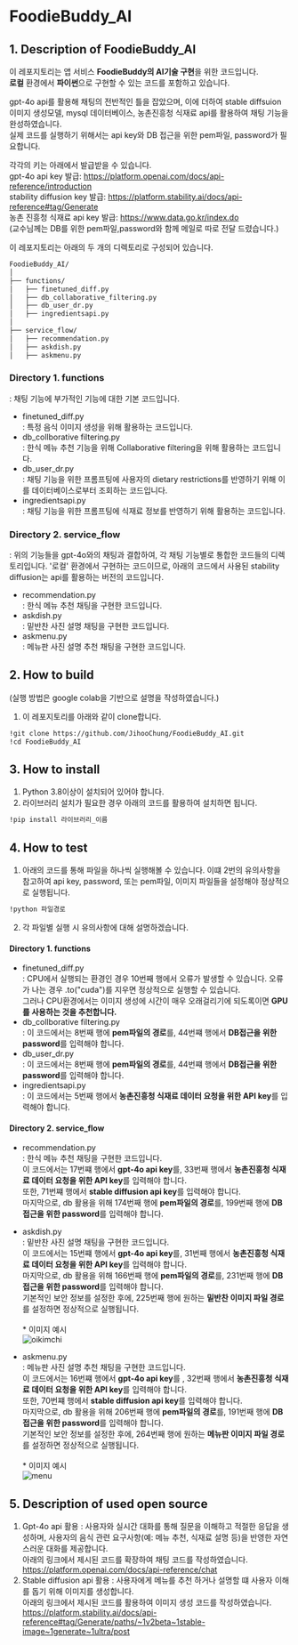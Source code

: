 # FoodieBuddy_AI

## 1. Description of FoodieBuddy_AI
이 레포지토리는 앱 서비스 **FoodieBuddy의 AI기술 구현**을 위한 코드입니다.<br/>
**로컬** 환경에서 **파이썬**으로 구현할 수 있는 코드를 포함하고 있습니다.<br/>

gpt-4o api를 활용해 채팅의 전반적인 틀을 잡았으며, 이에 더하여 stable diffsuion 이미지 생성모델, mysql 데이터베이스, 농촌진흥청 식재료 api를 활용하여 채팅 기능을 완성하였습니다.<br/>
실제 코드를 실행하기 위해서는 api key와 DB 접근을 위한 pem파일, password가 필요합니다.<br/>

각각의 키는 아래에서 발급받을 수 있습니다.<br/>
gpt-4o api key 발급: https://platform.openai.com/docs/api-reference/introduction<br/>
stability diffusion key 발급: https://platform.stability.ai/docs/api-reference#tag/Generate<br/>
농촌 진흥청 식재료 api key 발급: https://www.data.go.kr/index.do<br/>
(교수님께는 DB를 위한 pem파일,password와 함께 메일로 따로 전달 드렸습니다.)

이 레포지토리는 아래의 두 개의 디렉토리로 구성되어 있습니다.
```bash
FoodieBuddy_AI/
│
├── functions/
│   ├── finetuned_diff.py                
│   ├── db_collaborative_filtering.py  
│   ├── db_user_dr.py                   
│   ├── ingredientsapi.py              
│
├── service_flow/
│   ├── recommendation.py               
│   ├── askdish.py                     
│   ├── askmenu.py     
```
### Directory 1. functions
: 채팅 기능에 부가적인 기능에 대한 기본 코드입니다.
- finetuned_diff.py<br/>
  : 특정 음식 이미지 생성을 위해 활용하는 코드입니다.
- db_collborative filtering.py<br/>
  : 한식 메뉴 추천 기능을 위해 Collaborative filtering을 위해 활용하는 코드입니다.
- db_user_dr.py<br/>
  : 채팅 기능을 위한 프롬프팅에 사용자의 dietary restrictions를 반영하기 위해 이를 데이터베이스로부터 조회하는 코드입니다.
- ingredientsapi.py<br/>
  : 채팅 기능을 위한 프롬프팅에 식재료 정보를 반영하기 위해 활용하는 코드입니다.

### Directory 2. service_flow
: 위의 기능들을 gpt-4o와의 채팅과 결합하여, 각 채팅 기능별로 통합한 코드들의 디렉토리입니다. '로컬' 환경에서 구현하는 코드이므로, 아래의 코드에서 사용된 stability diffusion는 api를 활용하는 버전의 코드입니다. 
- recommendation.py<br/>
  : 한식 메뉴 추천 채팅을 구현한 코드입니다.
- askdish.py<br/>
  : 밑반찬 사진 설명 채팅을 구현한 코드입니다.
- askmenu.py<br/>
  : 메뉴판 사진 설명 추천 채팅을 구현한 코드입니다.


## 2. How to build
(실행 방법은 google colab을 기반으로 설명을 작성하였습니다.)
1. 이 레포지토리를 아래와 같이 clone합니다.
```bash
!git clone https://github.com/JihooChung/FoodieBuddy_AI.git
!cd FoodieBuddy_AI
```


## 3. How to install
1. Python 3.8이상이 설치되어 있어야 합니다.
2. 라이브러리 설치가 필요한 경우 아래의 코드를 활용하여 설치하면 됩니다.
```bash
!pip install 라이브러리_이름
```


## 4. How to test
1. 아래의 코드를 통해 파일을 하나씩 실행해볼 수 있습니다. 이떄 2번의 유의사항을 참고하여 api key, password, 또는 pem파일, 이미지 파일들을 설정해야 정상적으로 실행됩니다.
```bash
!python 파일경로
```
2. 각 파일별 실행 시 유의사항에 대해 설명하겠습니다.
#### Directory 1. functions
- finetuned_diff.py<br/>
  : CPU에서 실행되는 환경인 경우 10번째 행에서 오류가 발생할 수 있습니다. 오류가 나는 경우 .to("cuda")를 지우면 정상적으로 실행할 수 있습니다.<br/>
    그러나 CPU환경에서는 이미지 생성에 시간이 매우 오래걸리기에 되도록이면 **GPU를 사용하는 것을 추천합니다.**
- db_collborative filtering.py<br/>
  : 이 코드에서는 8번째 행에 **pem파일의 경로**를, 44번쨰 행에서 **DB접근을 위한 password**를 입력해야 합니다.
- db_user_dr.py<br/>
  : 이 코드에서는 8번째 행에 **pem파일의 경로**를, 44번쨰 행에서 **DB접근을 위한 password**를 입력해야 합니다.
- ingredientsapi.py<br/>
  : 이 코드에서는 5번째 행에서 **농촌진흥청 식재료 데이터 요청을 위한 API key**를 입력해야 합니다.

#### Directory 2. service_flow
- recommendation.py<br/>
  : 한식 메뉴 추천 채팅을 구현한 코드입니다.<br/>
  이 코드에서는 17번쨰 행에서 **gpt-4o api key**를, 33번째 행에서 **농촌진흥청 식재료 데이터 요청을 위한 API key**를 입력해야 합니다.<br/>
  또한, 71번쨰 행에서 **stable diffusion api key**를 입력해야 합니다.<br/>
  마지막으로, db 활용을 위해  174번째 행에 **pem파일의 경로**를, 199번째 행에 **DB 접근을 위한 password**를 입력해야 합니다.
  
- askdish.py<br/>
  : 밑반찬 사진 설명 채팅을 구현한 코드입니다.<br/>
  이 코드에서는 15번쨰 행에서 **gpt-4o api key**를, 31번째 행에서 **농촌진흥청 식재료 데이터 요청을 위한 API key**를 입력해야 합니다.<br/>
  마지막으로, db 활용을 위해 166번째 행에 **pem파일의 경로**를, 231번째 행에 **DB 접근을 위한 password**를 입력해야 합니다.<br/>
  기본적인 보안 정보를 설정한 후에, 225번째 행에 원하는 **밑반찬 이미지 파일 경로**를 설정하면 정상적으로 실행됩니다.<br/><br/>
  \* 이미지 예시<br/>
  ![oikimchi](https://github.com/user-attachments/assets/b816eaf6-d07d-43c8-8e18-1876a8b147b7)
  
- askmenu.py<br/>
  : 메뉴판 사진 설명 추천 채팅을 구현한 코드입니다.<br/>
  이 코드에서는 16번쨰 행에서 **gpt-4o api key**를 , 32번째 행에서 **농촌진흥청 식재료 데이터 요청을 위한 API key**를 입력해야 합니다.<br/>
  또한, 70번쨰 행에서 **stable diffusion api key**를 입력해야 합니다.<br/>
  마지막으로, db 활용을 위해 206번째 행에 **pem파일의 경로**를, 191번째 행에 **DB 접근을 위한 password**를 입력해야 합니다.<br/>
  기본적인 보안 정보를 설정한 후에, 264번째 행에 원하는 **메뉴판 이미지 파일 경로**를 설정하면 정상적으로 실행됩니다.<br/><br/>
  \* 이미지 예시<br/>
  ![menu](https://github.com/user-attachments/assets/a4f6736e-2f37-4e59-ab00-16a650ccd82a)



## 5. Description of used open source
1. Gpt-4o api 활용
: 사용자와 실시간 대화를 통해 질문을 이해하고 적절한 응답을 생성하며, 사용자의 음식 관련 요구사항(예: 메뉴 추천, 식재료 설명 등)을 반영한 자연스러운 대화를 제공합니다.<br/>
아래의 링크에서 제시된 코드를 확장하여 채팅 코드를 작성하였습니다.<br/>
https://platform.openai.com/docs/api-reference/chat
3. Stable diffusion api 활용
: 사용자에게 메뉴를 추천 하거나 설명할 떄 사용자 이해를 돕기 위해 이미지를 생성합니다.<br/>
아래의 링크에서 제시된 코드를 활용하여 이미지 생성 코드를 작성하였습니다.<br/>
https://platform.stability.ai/docs/api-reference#tag/Generate/paths/~1v2beta~1stable-image~1generate~1ultra/post
